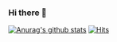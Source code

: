 ### Hi there 👋

<!--
**csmoon1010/csmoon1010** is a ✨ _special_ ✨ repository because its `README.md` (this file) appears on your GitHub profile.

Here are some ideas to get you started:

- 🔭 I’m currently working on ...
- 🌱 I’m currently learning ...
- 👯 I’m looking to collaborate on ...
- 🤔 I’m looking for help with ...
- 💬 Ask me about ...
- 📫 How to reach me: ...
- 😄 Pronouns: ...
- ⚡ Fun fact: ...
-->
 [![Anurag's github stats](https://github-readme-stats.vercel.app/api?username=csmoon1010)](https://github.com/anuraghazra/github-readme-stats)
 [![Hits](https://hits.seeyoufarm.com/api/count/incr/badge.svg?url=https://github.com/csmoon1010)](https://hits.seeyoufarm.com) 
